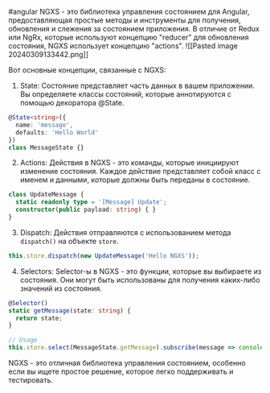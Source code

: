 #angular 
NGXS - это библиотека управления состоянием для Angular, предоставляющая простые методы и инструменты для получения, обновления и слежения за состоянием приложения. В отличие от Redux или NgRx, которые используют концепцию "reducer" для обновления состояния, NGXS использует концепцию "actions".
![[Pasted image 20240309133442.png]]

Вот основные концепции, связанные с NGXS:

1. State: Состояние представляет часть данных в вашем приложении. Вы определяете классы состояний, которые аннотируются с помощью декоратора @State.

```typescript
@State<string>({
  name: 'message',
  defaults: 'Hello World'
})
class MessageState {}
```

2. Actions: Действия в NGXS - это команды, которые инициируют изменение состояния. Каждое действие представляет собой класс с именем и данными, которые должны быть переданы в состояние.

```typescript
class UpdateMessage {
  static readonly type = '[Message] Update';
  constructor(public payload: string) { }
}
```

3. Dispatch: Действия отправляются с использованием метода `dispatch()` на объекте `store`.

```typescript
this.store.dispatch(new UpdateMessage('Hello NGXS'));
```

4. Selectors: Selector-ы в NGXS - это функции, которые вы выбираете из состояния. Они могут быть использованы для получения каких-либо значений из состояния.

```typescript
@Selector()
static getMessage(state: string) { 
  return state; 
}

// Usage
this.store.select(MessageState.getMessage).subscribe(message => console.log(message));
```

NGXS - это отличная библиотека управления состоянием, особенно если вы ищете простое решение, которое легко поддерживать и тестировать.
